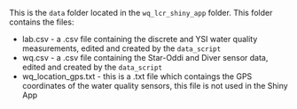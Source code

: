 This is the `data` folder located in the `wq_lcr_shiny_app` folder. This folder contains the files:  
  
- lab.csv - a .csv file containing the discrete and YSI water quality measurements, edited and created by the `data_script`   
- wq.csv - a .csv file containing the Star-Oddi and Diver sensor data, edited and created by the `data_script`   
- wq_location_gps.txt - this is a .txt file which contaings the GPS coordinates of the water quality sensors, this file is not used in the Shiny App  
